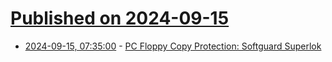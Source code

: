 # [Published on 2024-09-15](index.md)

* [2024-09-15, 07:35:00](https://soylentnews.org/article.pl?sid=24/09/14/1336256&from=rss) - [PC Floppy Copy Protection: Softguard Superlok ](https://soylentnews.org/article.pl?sid=24/09/14/1336256&from=rss)
